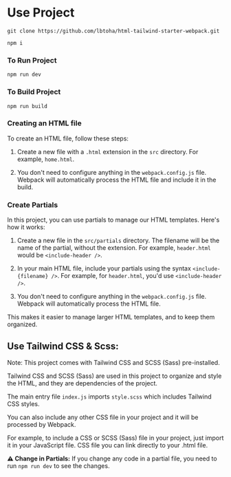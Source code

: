 # Use Project

```base
git clone https://github.com/lbtoha/html-tailwind-starter-webpack.git
```

```base
npm i
```

### To Run Project

```base
npm run dev
```

### To Build Project

```base
npm run build
```

### Creating an HTML file

To create an HTML file, follow these steps:

1. Create a new file with a `.html` extension in the `src` directory. For example, `home.html`.

2. You don't need to configure anything in the `webpack.config.js` file. Webpack will automatically process the HTML file and include it in the build.

### Create Partials

In this project, you can use partials to manage our HTML templates. Here's how it works:

1. Create a new file in the `src/partials` directory. The filename will be the name of the partial, without the extension. For example, `header.html` would be `<include-header />`.

2. In your main HTML file, include your partials using the syntax `<include-{filename} />`. For example, for `header.html`, you'd use `<include-header />`.

3. You don't need to configure anything in the `webpack.config.js` file. Webpack will automatically process the HTML file.

This makes it easier to manage larger HTML templates, and to keep them organized.

## Use Tailwind CSS & Scss:

Note: This project comes with Tailwind CSS and SCSS (Sass) pre-installed.

Tailwind CSS and SCSS (Sass) are used in this project to organize and style the HTML, and they are dependencies of the project.

The main entry file `index.js` imports `style.scss` which includes Tailwind CSS styles.

You can also include any other CSS file in your project and it will be processed by Webpack.

For example, to include a CSS or SCSS (Sass) file in your project, just import it in your JavaScript file. CSS file you can link directly to your .html file.

**⚠️ Change in Partials:** 
If you change any code in a partial file, you need to run `npm run dev` to see the changes.